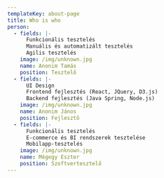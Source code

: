 ```yaml
---
templateKey: about-page
title: Who is who
person:
  - fields: |-
      Funkcionális tesztelés
      Manuális és automatizált tesztelés
      Agilis tesztelés
    image: /img/unknown.jpg
    name: Anonim Tamás
    position: Tesztelő
  - fields: |-
      UI Design
      Frontend fejlesztés (React, JQuery, D3.js)
      Backend fejlesztés (Java Spring, Node.js)
    image: /img/unknown.jpg
    name: Anonim János
    position: Fejlesztő
  - fields: |-
      Funkcionális tesztelés
      E-commerce és BI rendszerek tesztelése
      Mobilapp-tesztelés
    image: /img/unknown.jpg
    name: Mégegy Eszter
    position: Szoftvertesztelő
---
```


